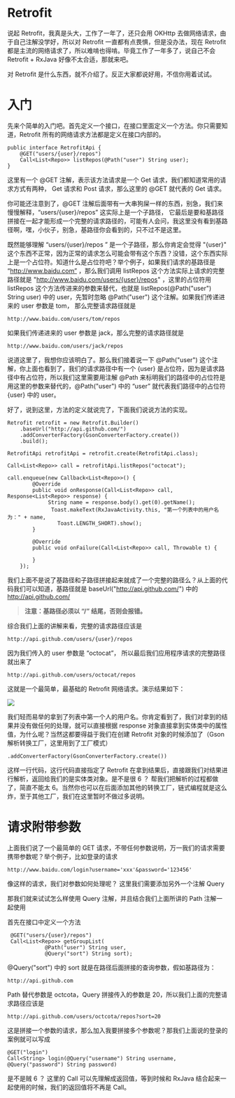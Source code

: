 # Retrofit 
说起 Retrofit，我真是头大，工作了一年了，还只会用 OKHttp 去做网络请求，由于自己注解没学好，所以对 Retrofit 一直都有点畏惧，但是没办法，现在 Retrofit 都是主流的网络请求了，所以难啃也得啃。毕竟工作了一年多了，说自己不会 Retrofit + RxJava 好像不太合适，那就来吧。

对 Retrofit 是什么东西，就不介绍了。反正大家都说好用，不信你用着试试。

# 入门

先来个简单的入门吧。首先定义一个接口，在接口里面定义一个方法。你只需要知道，Retrofit 所有的网络请求方法都是定义在接口内部的。

	public interface RetrofitApi {
	    @GET("users/{user}/repos")
	    Call<List<Repo>> listRepos(@Path("user") String user);
	}

这里有一个 @GET 注解，表示该方法请求是一个 Get 请求，我们都知道常用的请求方式有两种， Get 请求和 Post 请求，那么这里的 @GET 就代表的 Get 请求。

你可能还注意到了，@GET 注解后面带有一大串狗屎一样的东西，别急，我们来慢慢解释，“users/{user}/repos” 这实际上是一个子路径， 它最后是要和基路径拼接在一起才能形成一个完整的请求路径的，可能有人会问，我这里没有看到基路径啊，嘿，小伙子，别急，基路径你会看到的，只不过不是这里。

既然能够理解 “users/{user}/repos ” 是一个子路径，那么你肯定会觉得 "{user}" 这个东西不正常，因为正常的请求怎么可能会带有这个东西？没错，这个东西实际上是一个占位符。知道什么是占位符吧？举个例子，如果我们请求的基路径是 “http://www.baidu.com” ，那么我们调用 listRepos 这个方法实际上请求的完整路径就是 "http://www.baidu.com/users/{user}/repos" ，这里的占位符用 listRepos 这个方法传进来的参数来替代，也就是 listRepos(@Path("user") String user) 中的 user，先暂时忽略 @Path("user") 这个注解。如果我们传递进来的 user 参数是 tom， 那么完整请求路径就是

	http://www.baidu.com/users/tom/repos

如果我们传递进来的 user 参数是 jack，那么完整的请求路径就是

	http://www.baidu.com/users/jack/repos
	
说道这里了，我想你应该明白了。那么我们接着说一下 @Path("user") 这个注解，你上面也看到了，我们的请求路径中有一个 {user} 是占位符，因为是请求路径中有占位符，所以我们这里需要用注解 @Path 来标明我们的路径中的占位符是用这里的参数来替代的，@Path("user") 中的 “user” 就代表我们路径中的占位符 {user} 中的 user。

好了，说到这里，方法的定义就说完了，下面我们说说方法的实现。

	Retrofit retrofit = new Retrofit.Builder()
		.baseUrl("http://api.github.com/")
		.addConverterFactory(GsonConverterFactory.create())
		.build();
		
	RetrofitApi retrofitApi = retrofit.create(RetrofitApi.class);
	
	Call<List<Repo>> call = retrofitApi.listRepos("octocat");
	
	call.enqueue(new Callback<List<Repo>>() {
            @Override
            public void onResponse(Call<List<Repo>> call, Response<List<Repo>> response) {
          		 String name = response.body().get(0).getName();
                  Toast.makeText(RxJavaActivity.this, "第一个列表中的用户名为：" + name, 
                  	Toast.LENGTH_SHORT).show();
            }

            @Override
            public void onFailure(Call<List<Repo>> call, Throwable t) {

            }
        });

我们上面不是说了基路径和子路径拼接起来就成了一个完整的路径么？从上面的代码我们可以知道，基路径就是 baseUrl("http://api.github.com/") 中的 http://api.github.com/

> **注意：基路径必须以 “/” 结尾，否则会报错。**

综合我们上面的讲解来看，完整的请求路径应该是

	http://api.github.com/users/{user}/repos

因为我们传入的 user 参数是 “octocat”， 所以最后我们应用程序请求的完整路径就出来了

	http://api.github.com/users/octocat/repos
	
这就是一个最简单，最基础的 Retrofit 网络请求。演示结果如下：

<img src="http://obyg3yq9k.bkt.clouddn.com/Retrofit%20Get%E4%B8%8D%E5%B8%A6%E5%8F%82%E6%95%B0%E8%AF%B7%E6%B1%82.gif">


我们轻而易举的拿到了列表中第一个人的用户名。你肯定看到了，我们对拿到的结果并没有做任何的处理，就可以直接根据 response 对象直接拿到实体类中的属性值，为什么呢？当然这都要得益于我们在创建 Retrofit 对象的时候添加了（Gson 解析转换工厂，这里用到了工厂模式）

	.addConverterFactory(GsonConverterFactory.create())

这样一行代码，这行代码直接指定了 Retrofit 在拿到结果后，直接跟我们对结果进行解析，返回给我们的是实体类对象。是不是很 6 ？ 帮我们把解析的过程都做了，简直不能太 6。当然你也可以在后面添加其他的转换工厂，链式编程就是这么炸，至于其他工厂，我们在这里暂时不做过多说明。

# 请求附带参数
上面我们说了一个最简单的 GET 请求，不带任何参数说明，万一我们的请求需要携带参数呢？举个例子，比如登录的请求

	http://www.baidu.com/login?username='xxx'&password='123456'
	
像这样的请求，我们对参数如何处理呢？
这里我们需要添加另外一个注解 Query

那我们就来试试怎么样使用 Query 注解，并且结合我们上面所讲的 Path 注解一起使用

首先在接口中定义一个方法

	 @GET("users/{user}/repos")
	 Call<List<Repo>> getGroupList(
	 			@Path("user") String user, 
	 			@Query("sort") String sort);
	 			

@Query("sort") 中的 sort 就是在路径后面拼接的查询参数，假如基路径为：
	
	http://api.github.com
Path 替代参数是 octcota，Query 拼接传入的参数是 20，所以我们上面的完整请求路径应该是 

	http://api.github.com/users/octcota/repos?sort=20
	
这是拼接一个参数的请求，那么加入我要拼接多个参数呢？那我们上面说的登录的案例就可以写成

	@GET("login")
	Call<String> login(@Query("username") String username, @Query("password") String password)

是不是贼 6 ？
这里的 Call<String> 可以先理解成返回值，等到时候和 RxJava 结合起来一起使用的时候，我们的返回值将不再是 Call。

















